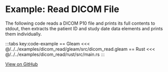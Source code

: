 # Example: Read DICOM File

The following code reads a DICOM P10 file and prints its full contents to
stdout, then extracts the patient ID and study date data elements and prints
them individually.

:::tabs key:code-example
== Gleam
<<< @/../../examples/dicom_read/gleam/src/dicom_read.gleam
== Rust
<<< @/../../examples/dicom_read/rust/src/main.rs
:::

[View on GitHub](https://github.com/dcmfx/dcmfx/tree/main/examples/dicom_read)
